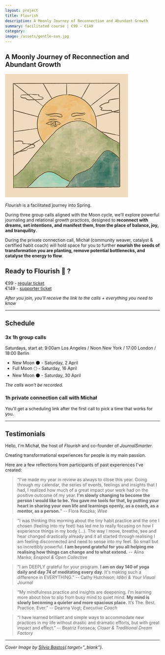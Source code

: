 ```yaml
---
layout: project
title: Flourish
description: A Moonly Journey of Reconnection and Abundant Growth 
summary: facilitated course | €99 - €149
category: 
image: /assets/gentle-sun.jpg
---
```

## A Moonly Journey of Reconnection and Abundant Growth 
![A sun smiling from behind a mountain](/assets/gentle-sun.jpg)

*Flourish* is a facilitated journey into Spring.

During three group calls aligned with the Moon cycle, we'll explore powerful journaling and relational growth practices, designed to **reconnect with dreams, set intentions, and manifest them, from the place of balance, joy, and tranquility**.

During the private connection call, Michał (community weaver, catalyst & certified habit coach) will hold space for you to further **nourish the seeds of transformation you are planting, remove potential bottlenecks, and catalyse the energy to flow**.

## Ready to Flourish 🌱 ? 
€99 - [regular ticket]() <br>
€149 - [supporter ticket]()

*After you join, you'll receive the link to the calls + everything you need to know*

<hr>

## Schedule
### 3x 1h group calls
Saturdays, start at: 9:00am Los Angeles / Noon New York / 17:00 London / 18:00 Berlin

- New Moon 🌑  - Saturday, 2 April
- Full Moon  🌕  - Saturday, 16 April
- New Moon  🌑  - Saturday, 30 April

*The calls won't be recorded.*

### 1h private connection call with Michał
You'll get a scheduling link after the first call to pick a time that works for you.

<hr>

## Testimonials
Hello, I'm Michał, the host of *Flourish* and co-founder of *JournalSmarter*.

Creating transformational experiences for people is my main passion.

Here are a few reflections from participants of past experiences I've created:

> “I've made my year in review as always to close this year. Going through my calendar, the series of events, feelings and insights that I had, I realized how much of a great impact your work had on the positive outcome of my year. **I'm slowly changing to become the person I would like to be. You gave me tools for that, by putting your heart in sharing your own life and learnings openly, as a coach, as a mentor, as a person.**"
> -- Flora Koczka; *Wise*

> "I was thinking this morning about the tiny habit practice and the one I chosen (feeling into my feet) has led me to really focusing on how I experience things in my body (...). The way I move, breathe, see and hear changed drastically already and it all started through realising I am feeling disconnected and need to sense into my feet. So small but so incredibly powerful. **I am beyond grateful for you all helping me realising how things can change and to what extend.**
> -- Alina Manko; *Enspiral & Open Collective*

> “I am DEEPLY grateful for your program. **I am on day 140 of yoga daily and day 74 of meditating every day.** It's making such a difference in EVERYTHING.”
> -- Cathy Hutchison; *Idibri & Your Visual Journal*

> “My mindfulness practice and insights are deepening. I’m learning more about how to slip from busy mind to quiet mind. **My mind is slowly becoming a quieter and more spacious place.** It’s The. Best. Practice. Ever.” 
> -- Deanna Vogt; *Executive Coach*

> “I have learned brilliant and simple ways to accommodate new practices in my life without drastic and dramatic efforts, but with great impact and effect.”
> -- Beatriz Fonseca; *Closer & Traditional Dream Factory*

<hr>

*Cover Image by [Silvia Bastos](https://silviamakesdrawings.com){:target="_blank"}.*